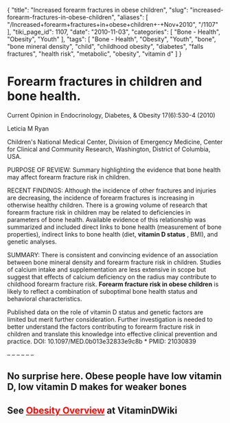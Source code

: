 {
    "title": "Increased forearm fractures in obese children",
    "slug": "increased-forearm-fractures-in-obese-children",
    "aliases": [
        "/Increased+forearm+fractures+in+obese+children+-+Nov+2010",
        "/1107"
    ],
    "tiki_page_id": 1107,
    "date": "2010-11-03",
    "categories": [
        "Bone - Health",
        "Obesity",
        "Youth"
    ],
    "tags": [
        "Bone - Health",
        "Obesity",
        "Youth",
        "bone",
        "bone mineral density",
        "child",
        "childhood obesity",
        "diabetes",
        "falls fractures",
        "health risk",
        "metabolic",
        "obesity",
        "vitamin d"
    ]
}


# Forearm fractures in children and bone health.

Current Opinion in Endocrinology, Diabetes, & Obesity 17(6):530-4 (2010)

Leticia M Ryan

Children's National Medical Center, Division of Emergency Medicine, Center for Clinical and Community Research, Washington, District of Columbia, USA.

PURPOSE OF REVIEW: Summary highlighting the evidence that bone health may affect forearm fracture risk in children. 

RECENT FINDINGS: Although the incidence of other fractures and injuries are decreasing, the incidence of forearm fractures is increasing in otherwise healthy children. There is a growing volume of research that forearm fracture risk in children may be related to deficiencies in parameters of bone health. Available evidence of this relationship was summarized and included direct links to bone health (measurement of bone properties), indirect links to bone health (diet,  **vitamin D status** , BMI), and genetic analyses. 

SUMMARY: There is consistent and convincing evidence of an association between bone mineral density and forearm fracture risk in children. Studies of calcium intake and supplementation are less extensive in scope but suggest that effects of calcium deficiency on the radius may contribute to childhood forearm fracture risk.  **Forearm fracture risk in obese children**  is likely to reflect a combination of suboptimal bone health status and behavioral characteristics. 

Published data on the role of vitamin D status and genetic factors are limited but merit further consideration. Further investigation is needed to better understand the factors contributing to forearm fracture risk in children and translate this knowledge into effective clinical prevention and practice. DOI: 10.1097/MED.0b013e32833e9c8b     * PMID: 21030839

– – – – – – 

## No surprise here. Obese people have low vitamin D, low vitamin D makes for weaker bones

## See <a href="/posts/obesity-overview" style="color: red; text-decoration: underline;" title="This link has an unknown page_id: 710">Obesity Overview</a> at VitaminDWiki